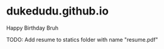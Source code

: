 # dukedudu.github.io
Happy Birthday Bruh

TODO: Add resume to statics folder with name "resume.pdf"
